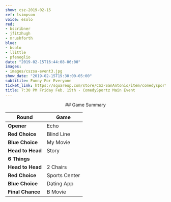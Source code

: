 ```yaml
---
show: csz-2019-02-15
ref: lsimpson
voice: esolo
red:
- bscribner
- jfitzhugh
- mrushforth
blue:
- bsolo
- llittle
- pfenoglio
date: "2019-02-15T16:44:08-06:00"
images:
- images/cszsa-event3.jpg
show_date: "2019-02-15T19:30:00-05:00"
subtitile: Funny For Everyone
ticket_link: https://squareup.com/store/CSz-SanAntonio/item/comedysportz-friday-night-25
title: 7:30 PM Friday Feb. 15th - ComedySportz Main Event
---
```



<center>
## Game Summary

| **Round** | **Game** |
|--------------|------|
| **Opener**       |Echo|
| **Red Choice**   |Blind Line|
| **Blue Choice**  |My Movie   |
| **Head to Head** |Story     |
| **6 Things**     |      |
| **Head to Head** |2 Chairs      |
| **Red Choice**   |Sports Center   |
| **Blue Choice**  |Dating App    |
| **Final Chance** |B Movie     |


</center>
